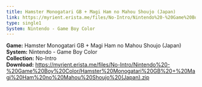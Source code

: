 ```yaml
---
title: Hamster Monogatari GB + Magi Ham no Mahou Shoujo (Japan)
link: https://myrient.erista.me/files/No-Intro/Nintendo%20-%20Game%20Boy%20Color/Hamster%20Monogatari%20GB%20+%20Magi%20Ham%20no%20Mahou%20Shoujo%20(Japan).zip
type: single1
System: Nintendo - Game Boy Color
---
```

<b>Game:</b> Hamster Monogatari GB + Magi Ham no Mahou Shoujo (Japan)<br>
<b>System:</b> Nintendo - Game Boy Color<br>
<b>Collection:</b> No-Intro<br>
<b>Download:</b> https://myrient.erista.me/files/No-Intro/Nintendo%20-%20Game%20Boy%20Color/Hamster%20Monogatari%20GB%20+%20Magi%20Ham%20no%20Mahou%20Shoujo%20(Japan).zip